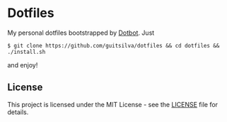 # Dotfiles

My personal dotfiles bootstrapped by [Dotbot](https://github.com/anishathalye/dotbot). Just

    $ git clone https://github.com/guitsilva/dotfiles && cd dotfiles && ./install.sh

and enjoy!

## License

This project is licensed under the MIT License - see the [LICENSE](https://github.com/guitsilva/dotfiles/blob/master/LICENSE) file for details.